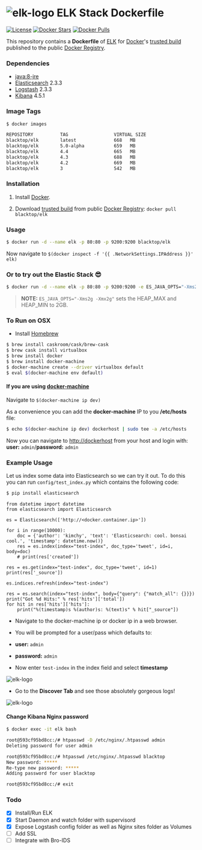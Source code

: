 ![elk-logo](https://raw.githubusercontent.com/blacktop/docker-elk/master/docs/elk-logo.png)
ELK Stack Dockerfile
====================

[![License](http://img.shields.io/:license-mit-blue.svg)](http://doge.mit-license.org)
[![Docker Stars](https://img.shields.io/docker/stars/blacktop/elk.svg)][hub]
[![Docker Pulls](https://img.shields.io/docker/pulls/blacktop/elk.svg)][hub]

This repository contains a **Dockerfile** of [ELK](http://www.elasticsearch.org/overview/elkdownloads/) for [Docker](https://www.docker.io/)'s [trusted build](https://index.docker.io/u/blacktop/elk/) published to the public [Docker Registry](https://index.docker.io/).

### Dependencies

* [java:8-jre](https://registry.hub.docker.com/_/java/)
* [Elasticsearch](https://www.elastic.co/products/elasticsearch) 2.3.3
* [Logstash](https://www.elastic.co/products/logstash) 2.3.3
* [Kibana](https://www.elastic.co/products/kibana) 4.5.1

### Image Tags
```bash
$ docker images

REPOSITORY          TAG                 VIRTUAL SIZE
blacktop/elk        latest              668   MB
blacktop/elk        5.0-alpha           659   MB
blacktop/elk        4.4                 665   MB
blacktop/elk        4.3                 688   MB
blacktop/elk        4.2                 669   MB
blacktop/elk        3                   542   MB
```

### Installation

1. Install [Docker](https://www.docker.io/).

2. Download [trusted build](https://index.docker.io/u/blacktop/elk/) from public [Docker Registry](https://index.docker.io/): `docker pull blacktop/elk`

### Usage
```bash
$ docker run -d --name elk -p 80:80 -p 9200:9200 blacktop/elk
```
Now navigate to `$(docker inspect -f '{{ .NetworkSettings.IPAddress }}' elk)`

### Or to try out the Elastic Stack :sunglasses:
```bash
$ docker run -d --name elk -p 80:80 -p 9200:9200 -e ES_JAVA_OPTS="-Xms2g -Xmx2g" blacktop/elk:5.0-alpha
```
> **NOTE:** `ES_JAVA_OPTS="-Xms2g -Xmx2g"` sets the HEAP_MAX and HEAP_MIN to 2GB.

### To Run on OSX
 - Install [Homebrew](http://brew.sh)

```bash
$ brew install caskroom/cask/brew-cask
$ brew cask install virtualbox
$ brew install docker
$ brew install docker-machine
$ docker-machine create --driver virtualbox default
$ eval $(docker-machine env default)
```

#### If you are using [docker-machine](https://docs.docker.com/machine/)

Navigate to `$(docker-machine ip dev)`

As a convenience you can add the **docker-machine** IP to you **/etc/hosts** file:

```bash
$ echo $(docker-machine ip dev) dockerhost | sudo tee -a /etc/hosts
```
Now you can navigate to [http://dockerhost](http://dockerhost) from your host and login with: **user:** `admin`/**password:**  `admin`

### Example Usage
Let us index some data into Elasticsearch so we can try it out.  To do this you can run `config/test_index.py` which contains the following code:
```bash
$ pip install elasticsearch
```
```
from datetime import datetime
from elasticsearch import Elasticsearch

es = Elasticsearch(['http://<docker.container.ip>'])

for i in range(10000):
    doc = {'author': 'kimchy', 'text': 'Elasticsearch: cool. bonsai cool.', 'timestamp': datetime.now()}
    res = es.index(index="test-index", doc_type='tweet', id=i, body=doc)
    # print(res['created'])

res = es.get(index="test-index", doc_type='tweet', id=1)
print(res['_source'])

es.indices.refresh(index="test-index")

res = es.search(index="test-index", body={"query": {"match_all": {}}})
print("Got %d Hits:" % res['hits']['total'])
for hit in res['hits']['hits']:
    print("%(timestamp)s %(author)s: %(text)s" % hit["_source"])
```

 - Navigate to the docker-machine ip or docker ip in a web browser.
 - You will be prompted for a user/pass which defaults to:
  - **user:**  `admin`
  - **password:**  `admin`

 - Now enter `test-index` in the index field and select **timestamp**

![elk-logo](https://raw.githubusercontent.com/blacktop/docker-elk/master/docs/timestamp.png)

 - Go to the **Discover Tab** and see those absolutely gorgeous logs!

![elk-logo](https://raw.githubusercontent.com/blacktop/docker-elk/master/docs/discover.png)

#### Change Kibana Nginx password
```bash
$ docker exec -it elk bash
```
```bash
root@593cf95bd8cc:/# htpasswd -D /etc/nginx/.htpasswd admin
Deleting password for user admin

root@593cf95bd8cc:/# htpasswd /etc/nginx/.htpasswd blacktop
New password: *****
Re-type new password: *****
Adding password for user blacktop

root@593cf95bd8cc:/# exit
```

### Todo
- [x] Install/Run ELK
- [x] Start Daemon and watch folder with supervisord
- [x] Expose Logstash config folder as well as Nginx sites folder as Volumes
- [ ] Add SSL
- [ ] Integrate with Bro-IDS

[hub]: https://hub.docker.com/r/blacktop/elk/
